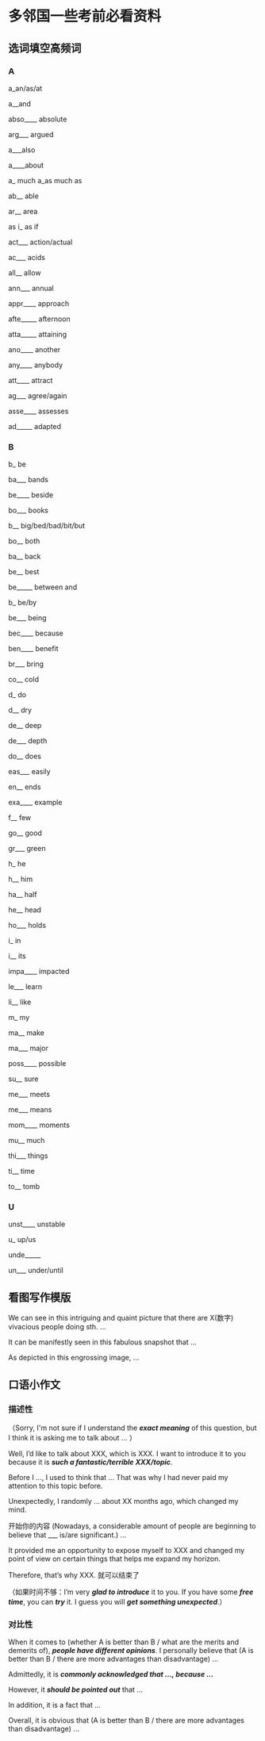 # 多邻国一些考前必看资料

## 选词填空高频词

### A

a_an/as/at

a__and

abso____ absolute

arg___ argued

a___also

a____about

a_ much a_as much as

ab__ able

ar__ area

as i_ as if

act___ action/actual

ac___ acids

all__ allow

ann___ annual

appr____ approach

afte_____ afternoon

atta_____ attaining

ano____ another

any____ anybody

att____ attract

ag___  agree/again

asse____ assesses

ad_____ adapted
### B
b_   be

ba___ bands

be____ beside

bo___ books

b__ big/bed/bad/bit/but

bo__ both

ba__ back

be__ best

be_____ between and

b_ be/by

be___ being

bec____ because

ben____ benefit

br___ bring

co__ cold

d_   do

d__  dry

de__ deep

de___ depth

do__ does

eas___ easily

en__ ends

exa____ example

f__ few

go__ good

gr___ green

h_ he

h__ him

ha__ half

he__ head

ho___ holds

i_   in

i__ its

impa____ impacted

le___  learn

li__  like

m_  my

ma__  make

ma___ major

poss____ possible

su__  sure

me___ meets

me___ means

mom____  moments

mu__  much



thi___ things

ti__ time

to__ tomb


### U

unst____ unstable

u_ up/us

unde_____ 

un___ under/until
## 看图写作模版

We can see in this intriguing and quaint picture that there are X(数字) vivacious people doing sth. ...

It can be manifestly seen in this fabulous snapshot that ...

As depicted in this engrossing image, ...

## 口语小作文
### 描述性
（Sorry, I'm not sure if I understand the ***exact meaning*** of this question, but I think it is asking me to talk about ... ）

Well, I’d like to talk about XXX, which is XXX. I want to introduce it to you because it is ***such a fantastic/terrible XXX/topic***.

Before I ..., I used to think that ... That was why I had never paid my attention to this topic before.

Unexpectedly, I randomly ... about XX months ago, which changed my mind.

开始你的内容 (Nowadays, a considerable amount of people are beginning to believe that ___ is/are significant.) ...

It provided me an opportunity to expose myself to XXX and changed my point of view on certain things that helps me expand my horizon.

Therefore, that’s why XXX. 就可以结束了

（如果时间不够：I’m very ***glad to introduce*** it to you. If you have some ***free time***, you can ***try*** it. I guess you will ***get something unexpected***.）


### 对比性

When it comes to (whether A is better than B / what are the merits and demerits of), ***people have different opinions***. I personally believe that (A is better than B / there are more advantages than disadvantage) ...

Admittedly, it is ***commonly acknowledged that ..., because ...***

However, it ***should be pointed out*** that ...

In addition, it is a fact that ...

Overall, it is obvious that (A is better than B / there are more advantages than disadvantage) ...
